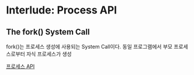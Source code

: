 # Interlude: Process API

## The fork() System Call

fork()는 프로세스 생성에 사용되는 System Call이다. 
동일 프로그램에서 부모 프로세스로부터 자식 프로세스가 생성

[프로세스 API](https://newdevlog.tistory.com/13)